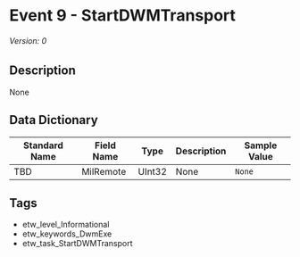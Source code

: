 # Event 9 - StartDWMTransport
###### Version: 0

## Description
None

## Data Dictionary
|Standard Name|Field Name|Type|Description|Sample Value|
|---|---|---|---|---|
|TBD|MilRemote|UInt32|None|`None`|

## Tags
* etw_level_Informational
* etw_keywords_DwmExe
* etw_task_StartDWMTransport